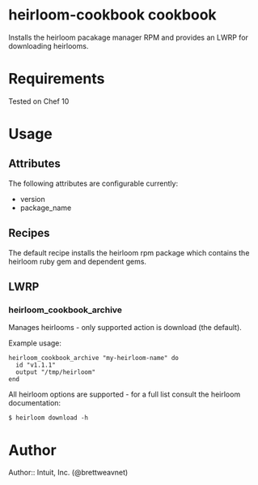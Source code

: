 # heirloom-cookbook cookbook

Installs the heirloom pacakage manager RPM and provides an LWRP for downloading heirlooms.

# Requirements

Tested on Chef 10

# Usage

## Attributes

The following attributes are configurable currently:

 * version
 * package_name

## Recipes

The default recipe installs the heirloom rpm package which contains the heirloom ruby gem and dependent gems.

## LWRP

### heirloom\_cookbook\_archive

Manages heirlooms - only supported action is download (the default).

Example usage:

    heirloom_cookbook_archive "my-heirloom-name" do
      id "v1.1.1"
      output "/tmp/heirloom"
    end

All heirloom options are supported - for a full list consult the heirloom documentation:

    $ heirloom download -h

# Author

Author:: Intuit, Inc. (@brettweavnet)
